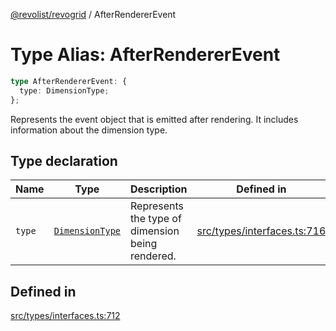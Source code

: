 [@revolist/revogrid](README.md) / AfterRendererEvent

# Type Alias: AfterRendererEvent

```ts
type AfterRendererEvent: {
  type: DimensionType;
};
```

Represents the event object that is emitted after rendering.
It includes information about the dimension type.

## Type declaration

| Name | Type | Description | Defined in |
| ------ | ------ | ------ | ------ |
| `type` | [`DimensionType`](TypeAlias.DimensionType.md) | Represents the type of dimension being rendered. | [src/types/interfaces.ts:716](https://github.com/revolist/revogrid/blob/0bf9217987a0038bc73b1aec64e1a3314302e790/src/types/interfaces.ts#L716) |

## Defined in

[src/types/interfaces.ts:712](https://github.com/revolist/revogrid/blob/0bf9217987a0038bc73b1aec64e1a3314302e790/src/types/interfaces.ts#L712)
